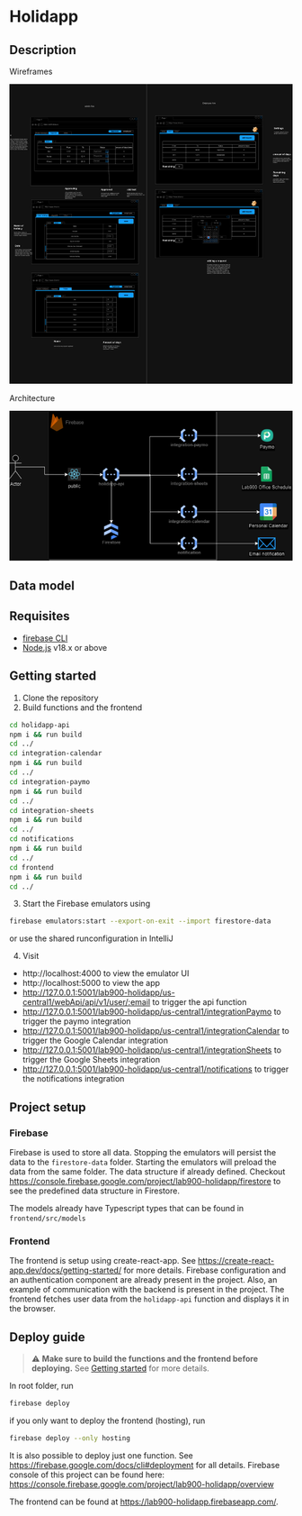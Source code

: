# Holidapp

## Description

Wireframes

![Wireframes](docs/MVP%20Holiday%20app-wireframes.drawio.png)

Architecture

![Architecture](docs/MVP%20Holiday%20app-architecture.drawio.png)

## Data model

## Requisites

- [firebase CLI](https://firebase.google.com/docs/cli)
- [Node.js](https://nodejs.org/en/) v18.x or above

## Getting started

1. Clone the repository
2. Build functions and the frontend

```bash
cd holidapp-api
npm i && run build
cd ../
cd integration-calendar
npm i && run build
cd ../
cd integration-paymo
npm i && run build
cd ../
cd integration-sheets
npm i && run build
cd ../
cd notifications
npm i && run build
cd ../
cd frontend
npm i && run build
cd ../
```

3. Start the Firebase emulators using

```bash
firebase emulators:start --export-on-exit --import firestore-data
```

or use the shared runconfiguration in IntelliJ

4. Visit

- http://localhost:4000 to view the emulator UI
- http://localhost:5000 to view the app
- http://127.0.0.1:5001/lab900-holidapp/us-central1/webApi/api/v1/user/:email to trigger the api function
- http://127.0.0.1:5001/lab900-holidapp/us-central1/integrationPaymo to trigger the paymo integration
- http://127.0.0.1:5001/lab900-holidapp/us-central1/integrationCalendar to trigger the Google Calendar integration
- http://127.0.0.1:5001/lab900-holidapp/us-central1/integrationSheets to trigger the Google Sheets integration
- http://127.0.0.1:5001/lab900-holidapp/us-central1/notifications to trigger the notifications integration

## Project setup

### Firebase

Firebase is used to store all data.
Stopping the emulators will persist the data to the `firestore-data` folder.
Starting the emulators will preload the data from the same folder.
The data structure if already defined.
Checkout https://console.firebase.google.com/project/lab900-holidapp/firestore to see the predefined data structure in
Firestore.

The models already have Typescript types that can be found in `frontend/src/models`

### Frontend

The frontend is setup using create-react-app. See https://create-react-app.dev/docs/getting-started/ for more details.
Firebase configuration and an authentication component are already present in the project.
Also, an example of communication with the backend is present in the project.
The frontend fetches user data from the `holidapp-api` function and displays it in the browser.

## Deploy guide

> :warning: **Make sure to build the functions and the frontend before deploying.**
> See [Getting started](#getting-started) for more details.

In root folder, run

```bash
firebase deploy
```

if you only want to deploy the frontend (hosting), run

```bash 
firebase deploy --only hosting
```

It is also possible to deploy just one function. See https://firebase.google.com/docs/cli#deployment for all details.
Firebase console of this project can be found here: https://console.firebase.google.com/project/lab900-holidapp/overview

The frontend can be found at https://lab900-holidapp.firebaseapp.com/.

